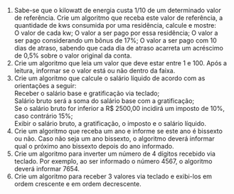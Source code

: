 1. Sabe-se que o kilowatt de energia custa 1/10 de um determinado valor de referência. Crie um algoritmo que receba este valor de referência, a quantidade de kws consumida por uma residência, calcule e mostre:  
   O valor de cada kw;
   O valor a ser pago por essa residência;
   O valor a ser pago considerando um bônus de 17%;
   O valor a ser pago com 10 dias de atraso, sabendo que cada dia de atraso acarreta um acréscimo de 0,5% sobre o valor original da conta.
2. Crie um algoritmo que leia um valor que deve estar entre 1 e 100. Após a leitura, informar se o valor está ou não dentro da faixa.
3. Crie um algoritmo que calcule o salário líquido de acordo com as orientações a seguir:   
   Receber o salário base e gratificação via teclado;  
   Salário bruto será a soma do salário base com a gratificação;  
   Se o salário bruto for inferior a R$ 2500,00 incidirá um imposto de 10%, caso contrário 15%;  
   Exibir o salário bruto, a gratificação, o imposto e o salário líquido.
4. Crie um algoritmo que receba um ano e informe se este ano é bissexto ou não. Caso não seja um ano bissexto, o algoritmo deverá informar qual o próximo ano bissexto depois do ano informado.
5. Crie um algoritmo para inverter um número de 4 dígitos recebido via teclado. Por exemplo, ao ser informado o número 4567, o algoritmo deverá informar 7654.
6. Crie um algoritmo para receber 3 valores via teclado e exibi-los em ordem crescente e em ordem decrescente.